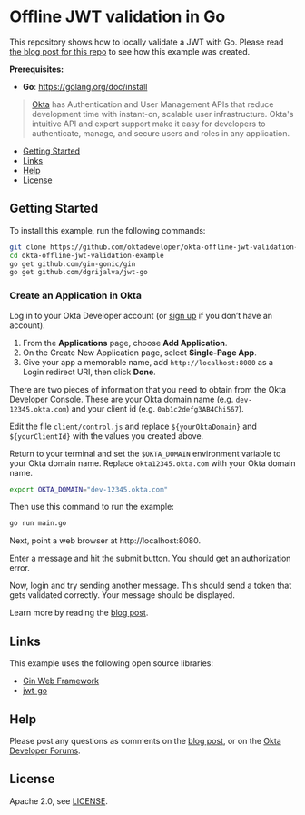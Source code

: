 # Offline JWT validation in Go

This repository shows how to locally validate a JWT with Go. 
Please read [the blog post for this repo](https://developer.okta.com/blog/2021/01/04/offline-jwt-validation-with-go) to see how this example was created.

**Prerequisites:** 

- **Go**: https://golang.org/doc/install 

> [Okta](https://developer.okta.com/) has Authentication and User Management APIs that reduce development time with instant-on, scalable user infrastructure. Okta's intuitive API and expert support make it easy for developers to authenticate, manage, and secure users and roles in any application.

* [Getting Started](#getting-started)
* [Links](#links)
* [Help](#help)
* [License](#license)

## Getting Started

To install this example, run the following commands:

```bash
git clone https://github.com/oktadeveloper/okta-offline-jwt-validation-example.git
cd okta-offline-jwt-validation-example
go get github.com/gin-gonic/gin
go get github.com/dgrijalva/jwt-go
```

### Create an Application in Okta

Log in to your Okta Developer account (or [sign up](https://developer.okta.com/signup/) if you don’t have an account).

1. From the **Applications** page, choose **Add Application**.
2. On the Create New Application page, select **Single-Page App**.
3. Give your app a memorable name, add `http://localhost:8080` as a Login redirect URI, then click **Done**.

There are two pieces of information that you need to obtain from the Okta Developer Console. 
These are your Okta domain name (e.g. `dev-12345.okta.com`) and your client id (e.g. `0ab1c2defg3AB4Chi567`).

Edit the file `client/control.js` and replace `${yourOktaDomain}` and `${yourClientId}` with the values you created above.

Return to your terminal and set the `$OKTA_DOMAIN` environment variable to your Okta domain name.
Replace `okta12345.okta.com` with your Okta domain name. 

``` bash
export OKTA_DOMAIN="dev-12345.okta.com"
```

Then use this command to run the example:

``` bash
go run main.go
```

Next, point a web browser at http://localhost:8080.

Enter a message and hit the submit button. You should get an authorization error.

Now, login and try sending another message. This should send a token that gets validated correctly. Your message should be displayed.

Learn more by reading the [blog post](https://developer.okta.com/blog/2021/01/04/offline-jwt-validation-with-go).

## Links

This example uses the following open source libraries:

* [Gin Web Framework](https://github.com/gin-gonic/gin) 
* [jwt-go](https://github.com/dgrijalva/jwt-go)

## Help

Please post any questions as comments on the [blog post](https://developer.okta.com/blog/2021/01/04/offline-jwt-validation-with-go), or on the [Okta Developer Forums](https://devforum.okta.com/).

## License

Apache 2.0, see [LICENSE](LICENSE).
